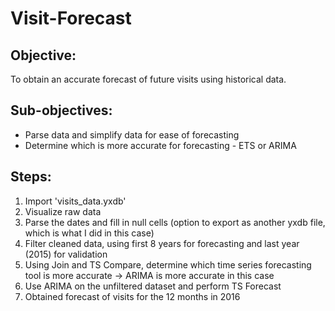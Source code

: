 # Visit-Forecast
## Objective: 
To obtain an accurate forecast of future visits using historical data. 

## Sub-objectives: 
- Parse data and simplify data for ease of forecasting
- Determine which is more accurate for forecasting - ETS or ARIMA

## Steps: 
1. Import 'visits_data.yxdb'
2. Visualize raw data
3. Parse the dates and fill in null cells (option to export as another yxdb file, which is what I did in this case)
4. Filter cleaned data, using first 8 years for forecasting and last year (2015) for validation
5. Using Join and TS Compare, determine which time series forecasting tool is more accurate -> ARIMA is more accurate in this case
6. Use ARIMA on the unfiltered dataset and perform TS Forecast
7. Obtained forecast of visits for the 12 months in 2016

